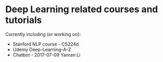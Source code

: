 # Deep Learning related courses and tutorials

Currently including (or working on):
* Stanford NLP course - CS224d
* Udemy Deep-Learning-A-Z
* Chatbot - 2017-07-09 Yanran Li
